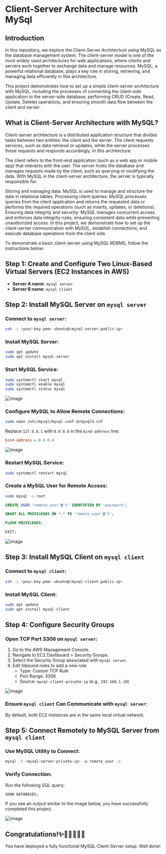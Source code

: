 # Client-Server Architecture with MySql
## Introduction

In this repository, we explore the Client-Server Architecture using MySQL as the database management system. The client-server model is one of the most widely used architectures for web applications, where clients and servers work together to exchange data and manage resources. MySQL, a powerful relational database, plays a key role in storing, retrieving, and managing data efficiently in this architecture.

This project demonstrates how to set up a simple client-server architecture with MySQL, including the processes of connecting the client-side application to the server-side database, performing CRUD (Create, Read, Update, Delete) operations, and ensuring smooth data flow between the client and server.

## What is Client-Server Architecture with MySQL?
Client-server architecture is a distributed application structure that divides tasks between two entities: the client and the server. The client requests services, such as data retrieval or updates, while the server processes these requests and responds accordingly. In this architecture:

The client refers to the front-end application (such as a web app or mobile app) that interacts with the user.
The server hosts the database and manages requests made by the client, such as querying or modifying the data.
With MySQL in the client-server architecture, the server is typically responsible for:

Storing and managing data: MySQL is used to manage and structure the data in relational tables.
Processing client queries: MySQL processes queries from the client application and returns the requested data or performs the required operations (such as inserts, updates, or deletions).
Ensuring data integrity and security: MySQL manages concurrent access and enforces data integrity rules, ensuring consistent data while preventing unauthorized access.
In this project, we demonstrate how to set up the client-server communication with MySQL, establish connections, and execute database operations from the client side.



To demonstrate a basic client-server using MySQL RDBMS, follow the instructions below:

## Step 1: Create and Configure Two Linux-Based Virtual Servers (EC2 Instances in AWS)

- **Server A name**: `mysql server`
- **Server B name**: `mysql client`

## Step 2: Install MySQL Server on `mysql server`

### Connect to `mysql server`:

```sh
ssh -i <your-key.pem> ubuntu@<mysql-server-public-ip>
```

### Install MySQL Server:

```sh
sudo apt update
sudo apt install mysql-server
```

### Start MySQL Service:

```sh
sudo systemctl start mysql
sudo systemctl enable mysql
sudo systemctl status mysql
```
![image](https://github.com/user-attachments/assets/49b86800-dae2-4ad3-b46b-a9caa1445c42)

### Configure MySQL to Allow Remote Connections:

```sh
sudo nano /etc/mysql/mysql.conf.d/mysqld.cnf
```

Replace `127.0.0.1` with `0.0.0.0` in the `bind-address` line:

```ini
bind-address = 0.0.0.0
```
![image](https://github.com/user-attachments/assets/94bfdd84-fb7a-4638-8edb-61de357dc44e)


### Restart MySQL Service:

```sh
sudo systemctl restart mysql
```

### Create a MySQL User for Remote Access:

```sh
sudo mysql -u root
```
```sql
CREATE USER 'remote_user'@'%' IDENTIFIED BY 'password';
```
```sql
GRANT ALL PRIVILEGES ON *.* TO 'remote_user'@'%';
```
```sql
FLUSH PRIVILEGES;
```
```sql
EXIT;
```
![image](https://github.com/user-attachments/assets/295aea04-9d5e-46c6-a502-183737d317e1)

## Step 3: Install MySQL Client on `mysql client`

### Connect to `mysql client`:

```sh
ssh -i <your-key.pem> ubuntu@<mysql-client-public-ip>
```

### Install MySQL Client:

```sh
sudo apt update
sudo apt install mysql-client
```

## Step 4: Configure Security Groups

### Open TCP Port 3306 on `mysql server`:

1. Go to the AWS Management Console.
2. Navigate to EC2 Dashboard > Security Groups.
3. Select the Security Group associated with `mysql server`.
4. Edit Inbound rules to add a new rule:
   - Type: Custom TCP Rule
   - Port Range: 3306
   - Source: `mysql-client-private-ip` (e.g., `192.168.1.10`)

![image](https://github.com/user-attachments/assets/346d421d-90f3-4adc-9b64-d61d4d938de2)


### Ensure `mysql client` Can Communicate with `mysql server`:

By default, both EC2 instances are in the same local virtual network.

## Step 5: Connect Remotely to MySQL Server from `mysql client`

### Use MySQL Utility to Connect:

```sh
mysql -h <mysql-server-private-ip> -u remote_user -p
```

### Verify Connection:

Run the following SQL query:

```sql
SHOW DATABASES;
```

If you see an output similar to the image below, you have successfully completed this project.

![image](https://github.com/user-attachments/assets/d9f65899-17ad-4dc0-b2fd-8b78664163a3)



## Congratulations!✨🎉🎉🎊🎉🎉

You have deployed a fully functional MySQL Client-Server setup. Well done! 


